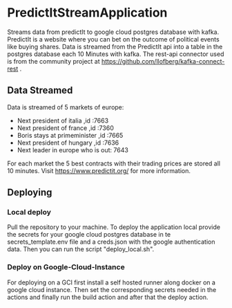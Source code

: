 # PredictItStreamApplication
Streams data from predictIt to google cloud postgres database with kafka. 
PredictIt is a website where you can bet on the outcome of political events like buying shares. 
Data is streamed from the PredictIt api into a table in the postgres database each 10 Minutes with kafka. The rest-api connector used is from the community project at 
https://github.com/llofberg/kafka-connect-rest . 

## Data Streamed

Data is streamed of 5 markets of europe:
  - Next president of italia ,id :7663
  - Next president of france ,id :7360
  - Boris stays at primeminister ,id :7665
  - Next president of hungary ,id :7636
  - Next leader in europe who is out: 7643

For each market the 5 best contracts with their trading prices are stored all 10 minutes. Visit 
https://www.predictit.org/ for more information. 

## Deploying

### Local deploy
Pull the repository to your machine.
To deploy the application local provide the secrets for your google cloud postgres database in te secrets_template.env file and a creds.json with the google authentication data.
Then you can run the script "deploy_local.sh".

### Deploy on Google-Cloud-Instance
For deploying on a GCI first install a self hosted runner along docker on a google cloud instance. Then set the corresponding secrets needed in the actions and finally run the build action and after that the deploy action. 
